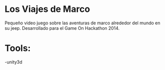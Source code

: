 Los Viajes de Marco
===

Pequeño video juego sobre las aventuras de marco alrededor del mundo en su jeep.
Desarrollado para el Game On Hackathon 2014. 

Tools: 
==

-unity3d
